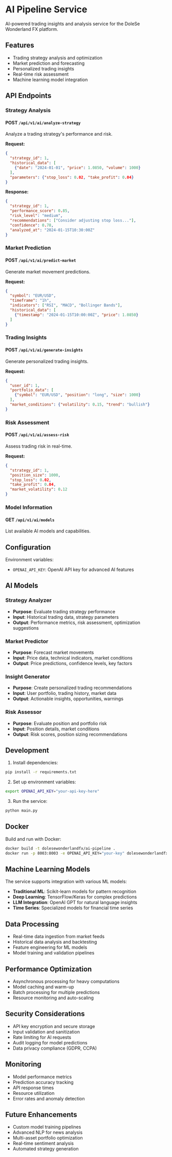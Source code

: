 # AI Pipeline Service

AI-powered trading insights and analysis service for the DoleSe Wonderland FX platform.

## Features

- Trading strategy analysis and optimization
- Market prediction and forecasting
- Personalized trading insights
- Real-time risk assessment
- Machine learning model integration

## API Endpoints

### Strategy Analysis

#### POST `/api/v1/ai/analyze-strategy`

Analyze a trading strategy's performance and risk.

**Request:**

```json
{
  "strategy_id": 1,
  "historical_data": [
    {"date": "2024-01-01", "price": 1.0850, "volume": 1000}
  ],
  "parameters": {"stop_loss": 0.02, "take_profit": 0.04}
}
```

**Response:**

```json
{
  "strategy_id": 1,
  "performance_score": 0.85,
  "risk_level": "medium",
  "recommendations": ["Consider adjusting stop loss..."],
  "confidence": 0.78,
  "analyzed_at": "2024-01-15T10:30:00Z"
}
```

### Market Prediction

#### POST `/api/v1/ai/predict-market`

Generate market movement predictions.

**Request:**

```json
{
  "symbol": "EUR/USD",
  "timeframe": "1h",
  "indicators": ["RSI", "MACD", "Bollinger Bands"],
  "historical_data": [
    {"timestamp": "2024-01-15T10:00:00Z", "price": 1.0850}
  ]
}
```

### Trading Insights

#### POST `/api/v1/ai/generate-insights`

Generate personalized trading insights.

**Request:**

```json
{
  "user_id": 1,
  "portfolio_data": [
    {"symbol": "EUR/USD", "position": "long", "size": 1000}
  ],
  "market_conditions": {"volatility": 0.15, "trend": "bullish"}
}
```

### Risk Assessment

#### POST `/api/v1/ai/assess-risk`

Assess trading risk in real-time.

**Request:**

```json
{
  "strategy_id": 1,
  "position_size": 1000,
  "stop_loss": 0.02,
  "take_profit": 0.04,
  "market_volatility": 0.12
}
```

### Model Information

#### GET `/api/v1/ai/models`

List available AI models and capabilities.

## Configuration

Environment variables:

- `OPENAI_API_KEY`: OpenAI API key for advanced AI features

## AI Models

### Strategy Analyzer

- **Purpose**: Evaluate trading strategy performance
- **Input**: Historical trading data, strategy parameters
- **Output**: Performance metrics, risk assessment, optimization suggestions

### Market Predictor

- **Purpose**: Forecast market movements
- **Input**: Price data, technical indicators, market conditions
- **Output**: Price predictions, confidence levels, key factors

### Insight Generator

- **Purpose**: Create personalized trading recommendations
- **Input**: User portfolio, trading history, market data
- **Output**: Actionable insights, opportunities, warnings

### Risk Assessor

- **Purpose**: Evaluate position and portfolio risk
- **Input**: Position details, market conditions
- **Output**: Risk scores, position sizing recommendations

## Development

1. Install dependencies:

```bash
pip install -r requirements.txt
```

2. Set up environment variables:

```bash
export OPENAI_API_KEY="your-api-key-here"
```

3. Run the service:

```bash
python main.py
```

## Docker

Build and run with Docker:

```bash
docker build -t dolesewonderlandfx/ai-pipeline .
docker run -p 8003:8003 -e OPENAI_API_KEY="your-key" dolesewonderlandfx/ai-pipeline
```

## Machine Learning Models

The service supports integration with various ML models:

- **Traditional ML**: Scikit-learn models for pattern recognition
- **Deep Learning**: TensorFlow/Keras for complex predictions
- **LLM Integration**: OpenAI GPT for natural language insights
- **Time Series**: Specialized models for financial time series

## Data Processing

- Real-time data ingestion from market feeds
- Historical data analysis and backtesting
- Feature engineering for ML models
- Model training and validation pipelines

## Performance Optimization

- Asynchronous processing for heavy computations
- Model caching and warm-up
- Batch processing for multiple predictions
- Resource monitoring and auto-scaling

## Security Considerations

- API key encryption and secure storage
- Input validation and sanitization
- Rate limiting for AI requests
- Audit logging for model predictions
- Data privacy compliance (GDPR, CCPA)

## Monitoring

- Model performance metrics
- Prediction accuracy tracking
- API response times
- Resource utilization
- Error rates and anomaly detection

## Future Enhancements

- Custom model training pipelines
- Advanced NLP for news analysis
- Multi-asset portfolio optimization
- Real-time sentiment analysis
- Automated strategy generation
